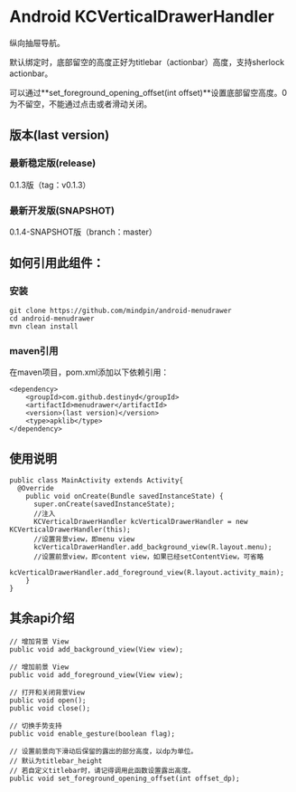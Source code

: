 Android KCVerticalDrawerHandler
===========
纵向抽屉导航。

默认绑定时，底部留空的高度正好为titlebar（actionbar）高度，支持sherlock actionbar。

可以通过**set_foreground_opening_offset(int offset)**设置底部留空高度。0为不留空，不能通过点击或者滑动关闭。

## 版本(last version)
### 最新稳定版(release)
0.1.3版（tag：v0.1.3）
### 最新开发版(SNAPSHOT)
0.1.4-SNAPSHOT版（branch：master）

## 如何引用此组件：
### 安装
```
git clone https://github.com/mindpin/android-menudrawer
cd android-menudrawer
mvn clean install
```

### maven引用
在maven项目，pom.xml添加以下依赖引用：

```
<dependency>
    <groupId>com.github.destinyd</groupId>
    <artifactId>menudrawer</artifactId>
    <version>(last version)</version>
    <type>apklib</type>
</dependency>
```

## 使用说明
```
public class MainActivity extends Activity{
  @Override
    public void onCreate(Bundle savedInstanceState) {
      super.onCreate(savedInstanceState);
      //注入
      KCVerticalDrawerHandler kcVerticalDrawerHandler = new KCVerticalDrawerHandler(this);
      //设置背景view，即menu view
      kcVerticalDrawerHandler.add_background_view(R.layout.menu);
      //设置前景view，即content view，如果已经setContentView，可省略
      kcVerticalDrawerHandler.add_foreground_view(R.layout.activity_main);
    }
}
```

## 其余api介绍
```
// 增加背景 View
public void add_background_view(View view);

// 增加前景 View
public void add_foreground_view(View view);

// 打开和关闭背景View
public void open();
public void close();

// 切换手势支持
public void enable_gesture(boolean flag);

// 设置前景向下滑动后保留的露出的部分高度，以dp为单位。
// 默认为titlebar_height
// 若自定义titlebar时，请记得调用此函数设置露出高度。
public void set_foreground_opening_offset(int offset_dp);
```
